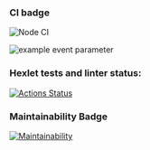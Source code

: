 ### CI badge
![Node CI](https://github.com/ErKir/backend-project-lvl1/actions/workflows/github-actions-demo.yml/badge.svg?)

![example event parameter](https://github.com/github/docs/actions/workflows/main.yml/badge.svg?event=push)

### Hexlet tests and linter status:
[![Actions Status](https://github.com/ErKir/backend-project-lvl1/workflows/hexlet-check/badge.svg)](https://github.com/ErKir/backend-project-lvl1/actions)

### Maintainability Badge

[![Maintainability](https://api.codeclimate.com/v1/badges/a99a88d28ad37a79dbf6/maintainability)](https://codeclimate.com/github/codeclimate/codeclimate/maintainability)
